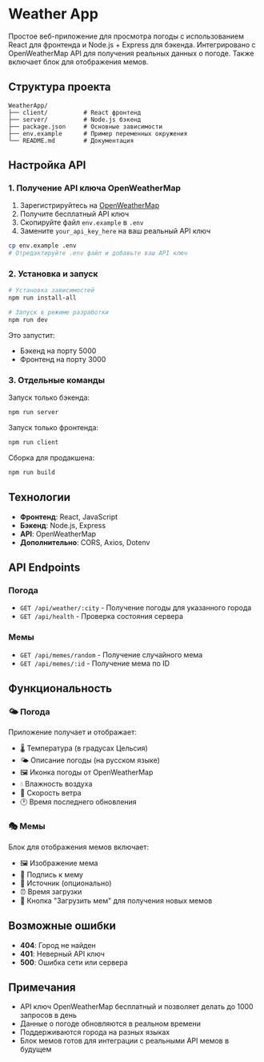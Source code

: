 # Weather App

Простое веб-приложение для просмотра погоды с использованием React для фронтенда и Node.js + Express для бэкенда. Интегрировано с OpenWeatherMap API для получения реальных данных о погоде. Также включает блок для отображения мемов.

## Структура проекта

```
WeatherApp/
├── client/          # React фронтенд
├── server/          # Node.js бэкенд
├── package.json     # Основные зависимости
├── env.example      # Пример переменных окружения
└── README.md        # Документация
```

## Настройка API

### 1. Получение API ключа OpenWeatherMap

1. Зарегистрируйтесь на [OpenWeatherMap](https://openweathermap.org/api)
2. Получите бесплатный API ключ
3. Скопируйте файл `env.example` в `.env`
4. Замените `your_api_key_here` на ваш реальный API ключ

```bash
cp env.example .env
# Отредактируйте .env файл и добавьте ваш API ключ
```

### 2. Установка и запуск

```bash
# Установка зависимостей
npm run install-all

# Запуск в режиме разработки
npm run dev
```

Это запустит:
- Бэкенд на порту 5000
- Фронтенд на порту 3000

### 3. Отдельные команды

Запуск только бэкенда:
```bash
npm run server
```

Запуск только фронтенда:
```bash
npm run client
```

Сборка для продакшена:
```bash
npm run build
```

## Технологии

- **Фронтенд**: React, JavaScript
- **Бэкенд**: Node.js, Express
- **API**: OpenWeatherMap
- **Дополнительно**: CORS, Axios, Dotenv

## API Endpoints

### Погода
- `GET /api/weather/:city` - Получение погоды для указанного города
- `GET /api/health` - Проверка состояния сервера

### Мемы
- `GET /api/memes/random` - Получение случайного мема
- `GET /api/memes/:id` - Получение мема по ID

## Функциональность

### 🌤️ Погода
Приложение получает и отображает:
- 🌡️ Температура (в градусах Цельсия)
- 🌤️ Описание погоды (на русском языке)
- 🖼️ Иконка погоды от OpenWeatherMap
- 💧 Влажность воздуха
- 💨 Скорость ветра
- 🕐 Время последнего обновления

### 🎭 Мемы
Блок для отображения мемов включает:
- 🖼️ Изображение мема
- 📝 Подпись к мему
- 🔗 Источник (опционально)
- ⏰ Время загрузки
- 🎯 Кнопка "Загрузить мем" для получения новых мемов

## Возможные ошибки

- **404**: Город не найден
- **401**: Неверный API ключ
- **500**: Ошибка сети или сервера

## Примечания

- API ключ OpenWeatherMap бесплатный и позволяет делать до 1000 запросов в день
- Данные о погоде обновляются в реальном времени
- Поддерживаются города на разных языках
- Блок мемов готов для интеграции с реальными API мемов в будущем 